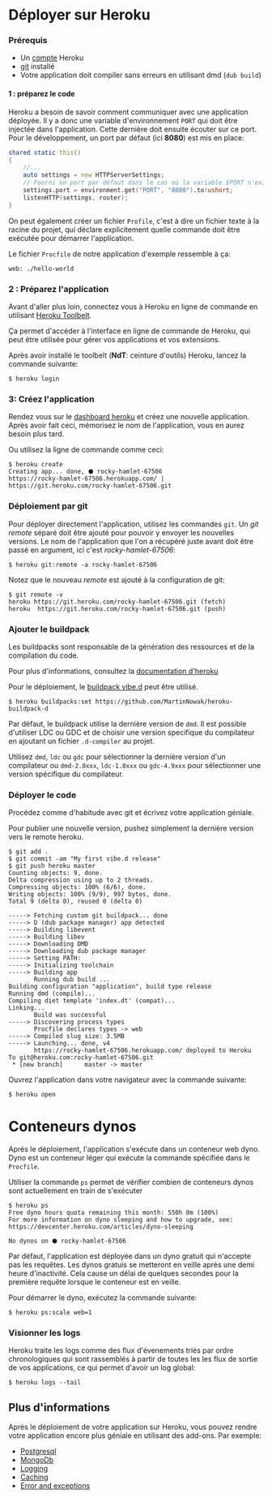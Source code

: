 # Déployer sur Heroku

### Prérequis

- Un [compte](https://signup.heroku.com/login) Heroku
- [git](https://git-scm.com/) installé
- Votre application doit compiler sans erreurs en utilisant dmd (`dub build`)

#### 1 : préparez le code

Heroku a besoin de savoir comment communiquer avec une application déployée. Il y a donc une variable d'environnement `PORT` qui doit être injectée dans l'application. Cette dernière doit ensuite écouter sur ce port. Pour le développement, un port par défaut (ici __8080__) est mis en place:

```d
shared static this()
{
    //...
    auto settings = new HTTPServerSettings;
    // Fourni un port par défaut dans le cas où la variable $PORT n'existe pas.
    settings.port = environment.get("PORT", "8080").to!ushort;
    listenHTTP(settings, router);
}
```

On peut également créer un fichier `Profile`, c'est à dire un fichier texte à la racine du projet, qui déclare explicitement quelle commande doit être exécutée pour démarrer l'application.

Le fichier `Procfile` de notre application d'exemple ressemble à ça:

```
web: ./hello-world
```

### 2 : Préparez l'application

Avant d'aller plus loin, connectez vous à Heroku en ligne de commande en utilisant [Heroku Toolbelt](https://toolbelt.heroku.com/standalone).

Ça permet d'accéder à l'interface en ligne de commande de Heroku, qui peut être utilisée pour gérer vos applications et vos extensions.

Après avoir installé le toolbelt (**NdT**: ceinture d'outils) Heroku, lancez la commande suivante:

```
$ heroku login
```

### 3: Créez l'application

Rendez vous sur le [dashboard heroku](https://dashboard.heroku.com) et créez une nouvelle application. Après avoir fait ceci, mémorisez le nom de l'application, vous en aurez besoin plus tard.

Ou utilisez la ligne de commande comme ceci:

```
$ heroku create
Creating app... done, ⬢ rocky-hamlet-67506
https://rocky-hamlet-67506.herokuapp.com/ | https://git.heroku.com/rocky-hamlet-67506.git
```

### Déploiement par git

Pour déployer directement l'application, utilisez les commandes `git`. Un *git remote* séparé doit être ajouté pour pouvoir y envoyer les nouvelles versions.
Le nom de l'application que l'on a récupéré juste avant doit être passé en argument, ici c'est *rocky-hamlet-67506*:

```
$ heroku git:remote -a rocky-hamlet-67506
```

Notez que le nouveau *remote* est ajouté à la configuration de git:

```
$ git remote -v
heroku https://git.heroku.com/rocky-hamlet-67506.git (fetch)
heroku	https://git.heroku.com/rocky-hamlet-67506.git (push)
```

### Ajouter le buildpack

Les buildpacks sont responsable de la génération des ressources et de la compilation du code.

Pour plus d'informations, consultez la [documentation d'heroku](https://devcenter.heroku.com/articles/buildpacks)

Pour le déploiement, le [buildpack vibe.d](https://github.com/MartinNowak/heroku-buildpack-d) peut être utilisé.

```
$ heroku buildpacks:set https://github.com/MartinNowak/heroku-buildpack-d
```

Par défaut, le buildpack utilise la dernière version de `dmd`. Il est possible d'utiliser LDC ou GDC et de choisir une version specifique du compilateur en ajoutant un fichier `.d-compiler` au projet.

Utilisez `dmd`, `ldc` ou `gdc` pour sélectionner la dernière version d'un compilateur ou `dmd-2.0xxx`, `ldc-1.0xxx` ou `gdc-4.9xxx` pour sélectionner une version spécifique du compilateur.

### Déployer le code

Procédez comme d'habitude avec git et écrivez votre application géniale.

Pour publier une nouvelle version, pushez simplement la dernière version vers le remote heroku.

```
$ git add .
$ git commit -am "My first vibe.d release"
$ git push heroku master
Counting objects: 9, done.
Delta compression using up to 2 threads.
Compressing objects: 100% (6/6), done.
Writing objects: 100% (9/9), 997 bytes, done.
Total 9 (delta 0), reused 0 (delta 0)

-----> Fetching custom git buildpack... done
-----> D (dub package manager) app detected
-----> Building libevent
-----> Building libev
-----> Downloading DMD
-----> Downloading dub package manager
-----> Setting PATH:
-----> Initializing toolchain
-----> Building app
       Running dub build ...
Building configuration "application", build type release
Running dmd (compile)...
Compiling diet template 'index.dt' (compat)...
Linking...
       Build was successful
-----> Discovering process types
       Procfile declares types -> web
-----> Compiled slug size: 3.5MB
-----> Launching... done, v4
       https://rocky-hamlet-67506.herokuapp.com/ deployed to Heroku
To git@heroku.com:rocky-hamlet-67506.git
 * [new branch]      master -> master
```

Ouvrez l'application dans votre navigateur avec la commande suivante:

    $ heroku open

# Conteneurs dynos

Après le déploiement, l'application s'exécute dans un conteneur web dyno. Dyno est un conteneur léger qui exécute la commande spécifiée dans le `Procfile`.

Utiliser la commande `ps` permet de vérifier combien de conteneurs dynos sont actuellement en train de s'exécuter

```
$ heroku ps
Free dyno hours quota remaining this month: 550h 0m (100%)
For more information on dyno sleeping and how to upgrade, see:
https://devcenter.heroku.com/articles/dyno-sleeping

No dynos on ⬢ rocky-hamlet-67506
```

Par défaut, l'application est déployée dans un dyno gratuit qui n'accepte pas les requêtes. Les dynos gratuis se metteront en veille après une demi heure d'inactivité. Cela cause un délai de quelques secondes pour la première requête lorsque le conteneur est en veille.

Pour démarrer le dyno, exécutez la commande suivante:

    $ heroku ps:scale web=1

### Visionner les logs

Heroku traite les logs comme des flux d'évenements triés par ordre chronologiques qui sont rassemblés à partir de toutes les les flux de sortie de vos applications, ce qui permet d'avoir un log global:

    $ heroku logs --tail

## Plus d'informations

Après le déploiement de votre application sur Heroku, vous pouvez rendre votre application encore plus géniale en utilisant des add-ons. Par exemple:

- [Postgresql](https://elements.heroku.com/addons/heroku-postgresql)
- [MongoDb](https://elements.heroku.com/addons/mongohq)
- [Logging](https://elements.heroku.com/addons#logging)
- [Caching](https://elements.heroku.com/addons#caching)
- [Error and exceptions](https://elements.heroku.com/addons#errors-exceptions)
